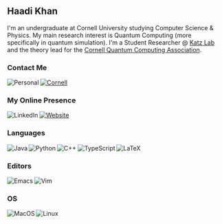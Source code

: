 ## Haadi Khan

I'm an undergraduate at Cornell University studying Computer Science & Physics. My main research interest is Quantum Computing (more specifically in quantum simulation). I'm a Student Researcher @ [Katz Lab](https://iontrap.aep.cornell.edu/research/) and the theory lead for the [Cornell Quantum Computing Association](https://cornellqca.com).

<!-- one day.... -->
<!--<img align="center" src="https://github-readme-stats.vercel.app/api?username=haadi-khan&show_icons=true&include_all_commits=true&theme=onedark&hide_border=true" alt="My github stats" /> -->

### Contact Me
[<img align="left" alt="Personal" src="https://img.shields.io/badge/Personal-D14836?style=for-the-badge&logo=gmail&logoColor=white"/>](mailto:haadi@haadikhan.com)
[<img alt="Cornell" src="https://img.shields.io/badge/Cornell-B31B1B?style=for-the-badge&logo=gmail&logoColor=white"/>](mailto:hmk68@cornell.edu)

### My Online Presence
[<img align="left" alt="LinkedIn" src="https://img.shields.io/badge/linkedin-%230077B5.svg?style=for-the-badge&logo=linkedin&logoColor=white"/>](https://www.linkedin.com/in/haadi-khan/)
[<img alt="Website" src="https://img.shields.io/badge/Website-005A9C?style=for-the-badge&logo=Safari&logoColor=white"/>](https://www.haadikhan.com)

### Languages
<img align="left" alt="Java" src="https://img.shields.io/badge/rust-F74C01.svg?style=for-the-badge&logo=rust&logoColor=white"/>
<img align="left" alt="Python" src="https://img.shields.io/badge/Python-3776AB?style=for-the-badge&logo=python&logoColor=white"/>
<img align="left" alt="C++" src="https://img.shields.io/badge/C%2B%2B-00599C?style=for-the-badge&logo=c%2B%2B&logoColor=white"/>
<img align="left" alt="TypeScript" src="https://img.shields.io/badge/typescript-%23007ACC.svg?style=for-the-badge&logo=typescript&logoColor=white"/>
<img alt="LaTeX" src="https://img.shields.io/badge/latex%20-%23008181.svg?&style=for-the-badge&logo=latex&logoColor=white"/>


### Editors
<img align="left" alt="Emacs" src="https://img.shields.io/badge/Emacs-%237F5AB6.svg?&style=for-the-badge&logo=gnu-emacs&logoColor=white"/>
<img alt="Vim" src="https://img.shields.io/badge/VIM-%2311AB00.svg?style=for-the-badge&logo=vim&logoColor=white"/>


### OS
<img align="left" alt="MacOS" src="https://img.shields.io/badge/mac%20os-2B2F37?style=for-the-badge&logo=macos"/>
<img alt="Linux" src="https://img.shields.io/badge/Linux-FCC624?style=for-the-badge&logo=linux&logoColor=black"/>

